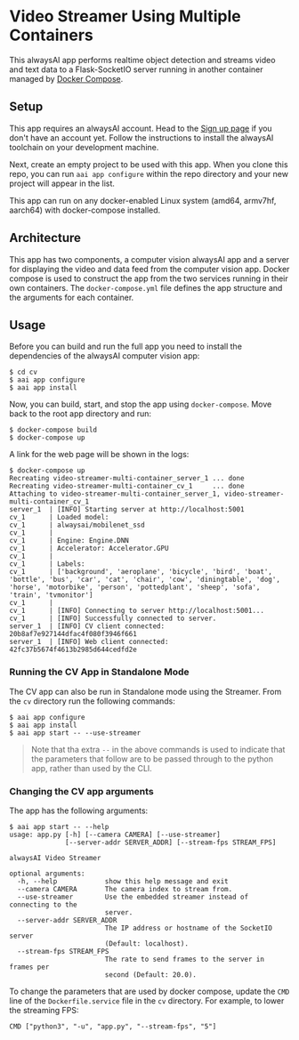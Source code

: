 # Video Streamer Using Multiple Containers
This alwaysAI app performs realtime object detection and streams video and text data to a Flask-SocketIO server running in another container managed by [Docker Compose](https://docs.docker.com/compose/).

## Setup
This app requires an alwaysAI account. Head to the [Sign up page](https://www.alwaysai.co/dashboard) if you don't have an account yet. Follow the instructions to install the alwaysAI toolchain on your development machine.

Next, create an empty project to be used with this app. When you clone this repo, you can run `aai app configure` within the repo directory and your new project will appear in the list.

This app can run on any docker-enabled Linux system (amd64, armv7hf, aarch64) with docker-compose installed.

## Architecture

This app has two components, a computer vision alwaysAI app and a server for displaying the video and data feed from the computer vision app. Docker compose is used to construct the app from the two services running in their own containers. The `docker-compose.yml` file defines the app structure and the arguments for each container.

## Usage

Before you can build and run the full app you need to install the dependencies of the alwaysAI computer vision app:

```
$ cd cv
$ aai app configure
$ aai app install
```

Now, you can build, start, and stop the app using `docker-compose`. Move back to the root app directory and run:

```
$ docker-compose build
$ docker-compose up
```

A link for the web page will be shown in the logs:

```
$ docker-compose up
Recreating video-streamer-multi-container_server_1 ... done
Recreating video-streamer-multi-container_cv_1     ... done
Attaching to video-streamer-multi-container_server_1, video-streamer-multi-container_cv_1
server_1  | [INFO] Starting server at http://localhost:5001
cv_1      | Loaded model:
cv_1      | alwaysai/mobilenet_ssd
cv_1      |
cv_1      | Engine: Engine.DNN
cv_1      | Accelerator: Accelerator.GPU
cv_1      |
cv_1      | Labels:
cv_1      | ['background', 'aeroplane', 'bicycle', 'bird', 'boat', 'bottle', 'bus', 'car', 'cat', 'chair', 'cow', 'diningtable', 'dog', 'horse', 'motorbike', 'person', 'pottedplant', 'sheep', 'sofa', 'train', 'tvmonitor']
cv_1      |
cv_1      | [INFO] Connecting to server http://localhost:5001...
cv_1      | [INFO] Successfully connected to server.
server_1  | [INFO] CV client connected: 20b8af7e927144dfac4f080f3946f661
server_1  | [INFO] Web client connected: 42fc37b5674f4613b2985d644cedfd2e
```

### Running the CV App in Standalone Mode

The CV app can also be run in Standalone mode using the Streamer. From the `cv` directory run the following commands:

```
$ aai app configure
$ aai app install
$ aai app start -- --use-streamer
```

> Note that tha extra `--` in the above commands is used to indicate that the parameters that follow are to be passed through to the python app, rather than used by the CLI.

### Changing the CV app arguments

The app has the following arguments:

```
$ aai app start -- --help
usage: app.py [-h] [--camera CAMERA] [--use-streamer]
              [--server-addr SERVER_ADDR] [--stream-fps STREAM_FPS]

alwaysAI Video Streamer

optional arguments:
  -h, --help            show this help message and exit
  --camera CAMERA       The camera index to stream from.
  --use-streamer        Use the embedded streamer instead of connecting to the
                        server.
  --server-addr SERVER_ADDR
                        The IP address or hostname of the SocketIO server
                        (Default: localhost).
  --stream-fps STREAM_FPS
                        The rate to send frames to the server in frames per
                        second (Default: 20.0).
```

To change the parameters that are used by docker compose, update the `CMD` line of the `Dockerfile.service` file in the `cv` directory. For example, to lower the streaming FPS:

```
CMD ["python3", "-u", "app.py", "--stream-fps", "5"]
```
